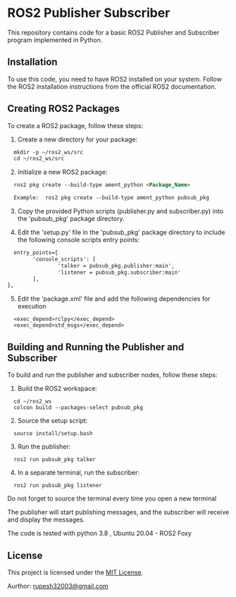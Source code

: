 # ROS2 Publisher Subscriber

This repository contains code for a basic ROS2 Publisher and Subscriber program implemented in Python.

## Installation

To use this code, you need to have ROS2 installed on your system. Follow the ROS2 installation instructions from the official ROS2 documentation.

## Creating ROS2 Packages

To create a ROS2 package, follow these steps:

1. Create a new directory for your package:

```markdown
  mkdir -p ~/ros2_ws/src
  cd ~/ros2_ws/src
```

2. Initialize a new ROS2 package:

```markdown
  ros2 pkg create --build-type ament_python <Package_Name>

  Example:  ros2 pkg create --build-type ament_python pubsub_pkg
```

3. Copy the provided Python scripts (publisher.py and subscriber.py) into the 'pubsub_pkg' package directory.

4. Edit the 'setup.py' file in the 'pubsub_pkg' package directory to include the following console scripts entry points:

```markdown
  entry_points={
        'console_scripts': [
                'talker = pubsub_pkg.publisher:main',
                'listener = pubsub_pkg.subscriber:main'
        ],
},

```
5. Edit the 'package.xml' file and add the following dependencies for execution

```
  <exec_depend>rclpy</exec_depend>
  <exec_depend>std_msgs</exec_depend>
``` 
## Building and Running the Publisher and Subscriber

To build and run the publisher and subscriber nodes, follow these steps:

1. Build the ROS2 workspace:

```
  cd ~/ros2_ws
  colcon build --packages-select pubsub_pkg
```
2. Source the setup script:
```
  source install/setup.bash
```

3. Run the publisher:
```
  ros2 run pubsub_pkg talker
```

4. In a separate terminal, run the subscriber:
```
  ros2 run pubsub_pkg listener
```
Do not forget to source the terminal every time you open a new terminal


The publisher will start publishing messages, and the subscriber will receive and display the messages.

The code is tested with python 3.8 , Ubuntu 20.04 - ROS2 Foxy 

## License

This project is licensed under the [MIT License](LICENSE).

Aurthor: rupesh32003@gmail.com
